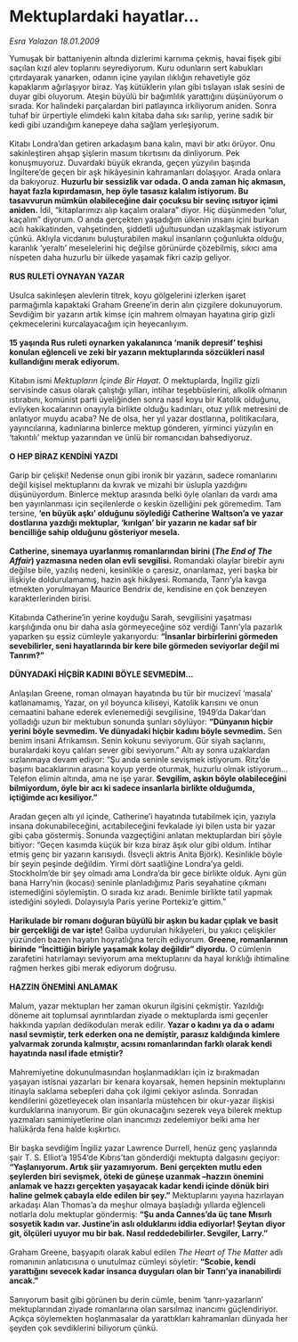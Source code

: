 # Mektuplardaki hayatlar...

*Esra Yalazan 18.01.2009*

<div class="taraf_structure_2col_1zq">
<div class="margen_n">



 <p>Yumuşak bir battaniyenin altında dizlerimi karnıma çekmiş, havai fişek gibi saçılan kızıl alev toplarını seyrediyorum. Kuru odunların sert kabukları çıtırdayarak yanarken, odanın içine yayılan ılıklığın rehavetiyle göz kapaklarım ağırlaşıyor biraz. Yaş kütüklerin yılan gibi tıslayan ıslak sesini de duyar gibi oluyorum. Ateşin büyülü bir bağımlılık yarattığını düşünüyorum o sırada. Kor halindeki parçalardan biri patlayınca irkiliyorum aniden. Sonra tuhaf bir ürpertiyle elimdeki kalın kitaba daha sıkı sarılıp, yerine sadık bir kedi gibi uzandığım kanepeye daha sağlam yerleşiyorum.<br/><br/>Kitabı Londra’dan getiren arkadaşım bana kalın, mavi bir atkı örüyor. Onu sakinleştiren ahşap şişlerin masum tıkırtısını da dinliyorum. Pek konuşmuyoruz. Duvardaki büyük ekranda, geçen yüzyılın başında İngiltere’de geçen bir aşk hikâyesinin kahramanları dolaşıyor. Arada onlara da bakıyoruz. <b>Huzurlu bir sessizlik var odada. O anda zaman hiç akmasın, hayat fazla kıpırdamasın, hep öyle tasasız kalalım istiyorum. Bu tasavvurun mümkün olabileceğine dair çocuksu bir sevinç ısıtıyor içimi aniden.</b> İdil, “kitaplarımızı alıp kaçalım oralara” diyor. Hiç düşünmeden “olur, kaçalım” diyorum. O anda gerçekten yaşadığım ülkenin insanı içini burkan acılı hakikatinden, vahşetinden, şiddetli uğultusundan uzaklaşmak istiyorum çünkü. Aklıyla vicdanını buluşturabilen makul insanların çoğunlukta olduğu, karanlık ‘yeraltı’ meselelerini hiç değilse görünürde çözebilmiş, sıkıcı ama nispeten daha huzurlu bir ülkede yaşamak fikri cazip geliyor. <b><br/><br/>RUS RULETİ OYNAYAN YAZAR </b><br/><br/>Usulca sakinleşen alevlerin titrek, koyu gölgelerini izlerken işaret parmağımla kapaktaki Graham Greene’in derin alın çizgilere dokunuyorum. Sevdiğim bir yazarın artık kimse için mahrem olmayan hayatına girip gizli çekmecelerini kurcalayacağım için heyecanlıyım. <b><br/><br/>15 yaşında Rus ruleti oynarken yakalanınca ‘manik depresif’ teşhisi konulan eğlenceli ve zeki bir yazarın mektuplarında sözcükleri nasıl kullandığını merak ediyorum.</b> <br/><br/>Kitabın ismi <i>Mektupların İçinde Bir Hayat</i>. O mektuplarda, İngiliz gizli servisinde casus olarak çalıştığı yılları, intihar teşebbüslerini, alkolik olmanın ıstırabını, komünist parti üyeliğinden sonra nasıl koyu bir Katolik olduğunu, evliyken kocalarının onayıyla birlikte olduğu kadınları, otuz yıllık metresini de anlatıyor muydu acaba? Ne de olsa, her yıl yazar dostlarına, politikacılara, yayıncılarına, kadınlarına binlerce mektup gönderen, yirminci yüzyılın en ‘takıntılı’ mektup yazarından ve ünlü bir romancıdan bahsediyoruz.<br/><br/><b>O HEP BİRAZ KENDİNİ YAZDI</b> <br/><br/>Garip bir çelişki! Nedense onun gibi ironik bir yazarın, sadece romanlarını değil kişisel mektuplarını da kıvrak ve mizahi bir üslupla yazdığını düşünüyordum. Binlerce mektup arasında belki öyle olanları da vardı ama ben yayınlanması için seçilenlerde o keskin özelliğini pek göremedim. Tam tersine, <b>‘en büyük aşkı’ olduğunu söylediği</b> <b>Catherine Waltson’a ve yazar dostlarına yazdığı mektuplar, ‘kırılgan’ bir yazarın ne kadar saf bir bencilliğe sahip olduğunu gösteriyor mesela. <br/><br/>Catherine, sinemaya uyarlanmış romanlarından birini (<i>The End of The Affair</i>) yazmasına neden olan evli sevgilisi.</b> Romandaki olaylar birebir aynı değilse bile, yazılış nedeni, kesinlikle o çaresiz, onarılamaz, yeri başka bir ilişkiyle doldurulamamış, hazin aşk hikâyesi. Romanda, Tanrı’yla kavga etmekten yorulmayan Maurice Bendrix de, kendisine en çok benzeyen karakterlerinden birisi. <br/><br/>Kitabında Catherine’in yerine koyduğu Sarah, sevgilisini yaşatması karşılığında onu bir daha asla görmeyeceğine söz verdiği Tanrı’yla pazarlık yaparken şu eşsiz cümleyle yakarıyordu: <b>“İnsanlar birbirlerini görmeden sevebilirler, seni hayatlarında bir kere bile görmeden seviyorlar değil mi Tanrım?” <br/><br/>DÜNYADAKİ HİÇBİR KADINI BÖYLE SEVMEDİM...</b> <br/><br/>Anlaşılan Greene, roman olmayan hayatında bu tür bir mucizevî ‘masala’ katlanamamış, Yazar, on yıl boyunca kiliseyi, Katolik karısını ve onun cemaatini bahane ederek evlenemediği sevgilisine, 1949’da Dakar’dan yolladığı uzun bir mektubun sonunda şunları söylüyor: <b>“Dünyanın hiçbir yerini böyle sevmedim. Ve dünyadaki hiçbir kadını böyle sevmedim.</b> Sen benim insani Afrikamsın. Senin kokunu seviyorum. Gür siyah saçlarını, buralardaki koyu çalıları sever gibi seviyorum.” Altı ay sonra uzaklardan sızlanmaya devam ediyor: “Şu anda seninle sevişmek istiyorum. Ritz’de başımı bacaklarının arasına koyup yerde oturmak, huzurlu olmak istiyorum... Telefon elimin altında, ama ne işe yarar. <b>Sevgilim, aşkın böyle olabileceğini bilmiyordum, öyle bir acı ki sadece insanlarla birlikte olduğumda, içtiğimde acı kesiliyor.”</b> <br/><br/>Aradan geçen altı yıl içinde, Catherine’i hayatında tutabilmek için, yazıyla insana dokunabileceğini, acıtabileceğini fevkalade iyi bilen usta bir yazar gibi çaba göstermiş. Sonunda vazgeçtiğini anlatan mektuplardan biri şöyle bitiyor: “Geçen kasımda küçük bir kıza biraz âşık olur gibi oldum. İntihar etmiş genç bir yazarın karısıydı. (İsveçli aktris Anita Björk). Kesinlikle böyle bir şeyin peşinde değildim. Yirmi dört saatliğine Londra’ya geldi. Stockholm’de bir şey olmadı ama Londra’da bir gece birlikte olduk. Aynı gün bana Harry’nin (kocası) seninle planladığımız Paris seyahatine çıkmanı istemediğini söylemiştin. O sırada kız aradı. Benimle birlikte tatil yapmak istediğini söyledi. Dolayısıyla Paris yerine Portekiz’e gittim.” <b><br/><br/>Harikulade bir romanı doğuran büyülü bir aşkın bu kadar çıplak ve basit bir gerçekliği de var işte!</b> Galiba uydurulan hikâyeleri, bu yakıcı çelişkiler yüzünden bazen hayatın hoyratlığına tercih ediyorum. <b>Greene, romanlarının birinde “İncittiğin biriyle yaşamak kolay değildir” diyordu.</b> O cümlenin zarafetini hatırlamayı seviyorum ama mektuplarını da hayal kırıklığı ihtimaline rağmen herkes gibi merak ediyorum doğrusu. <b><br/><br/>HAZZIN ÖNEMİNİ ANLAMAK</b> <br/><br/>Malum, yazar mektupları her zaman okurun ilgisini çekmiştir. Yazıldığı döneme ait toplumsal ayrıntılardan ziyade o mektuplarda ismi geçenler hakkında yapılan dedikoduları merak edilir. <b>Yazar o kadını ya da o adamı nasıl sevmiştir, terk ederken ona ne demiştir, parasız kaldığında kimlere yalvarmak zorunda kalmıştır, acısını romanlarından farklı olarak kendi hayatında nasıl ifade etmiştir?</b> <br/><br/>Mahremiyetine dokunulmasından hoşlanmadıkları için iz bırakmadan yaşayan istisnai yazarları bir kenara koyarsak, hemen hepsinin mektuplarını itinayla saklama sebepleri daha çok ilgimi çekiyor aslında. Sonradan kendilerini gözetleyecek olan insanlarla müstehcen bir okur-yazar ilişkisi kurduklarına inanıyorum. Bir gün okunacağını sezerek veya bilerek mektup yazmaları samimiyetlerine olan inancımızı zedelemiyor belki ama her halükârda fena halde kışkırtıcı. <br/><br/>Bir başka sevdiğim İngiliz yazar Lawrence Durrell, henüz genç yaşlarında şair T. S. Elliot’a 1954’de Kıbrıs’tan gönderdiği mektupta dalgasını geçiyor: <b>“Yaşlanıyorum. Artık şiir yazamıyorum.</b> <b>Beni gerçekten mutlu eden şeylerden biri sevişmek, öteki de güneşe uzanmak –hazzın önemini anlamak ve hazzı gerçekten yaşayacak kadar kendi içinde dönük biri haline gelmek çabayla elde edilen bir şey.”</b> Mektuplarını yayına hazırlayan arkadaşı Alan Thomas’a da meşhur olmaya başladığı yıllarda eğlenceli notlarla dolu mektuplar göndermiş: <b>“Şu anda Cannes’da üç tane Mısırlı sosyetik kadın var. Justine’in aslı olduklarını iddia ediyorlar! Şeytan diyor git, ölçüleri uyuyor mu bir bak. Nasıl reddedebilirler. Sevgiler, Larry.”</b> <br/><br/>Graham Greene, başyapıtı olarak kabul edilen <i>The Heart of The Matter</i> adlı romanının anlatıcısına o unutulmaz cümleyi söyletir: <b>“Scobie, kendi yarattığını sevecek kadar insanca duyguları olan bir Tanrı’ya inanabilirdi ancak.”</b> <br/><br/>Sanıyorum basit gibi görünen bu derin cümle, benim ‘tanrı-yazarların’ mektuplarından ziyade romanlarına olan sarsılmaz inancımı güçlendiriyor. Açıkça söylemekten hoşlanmasalar da yarattıkları kahramanları dünyada her şeyden çok sevdiklerini biliyorum çünkü.</p>

<br/>


<div id="taraf_not">
</div>

</div>


</div>
